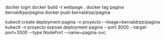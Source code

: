 docker login
docker build -t webpage .
docker tag pagina bernaldrpp/pagina
docker push bernaldrpp/pagina

kubectl create deployment pagina -n proyecto --image=bernaldrpp/pagina
kubectl -n proyecto expose deployment pagina --port 3000 --target-port=3000 --type NodePort --name=pagina-svc
